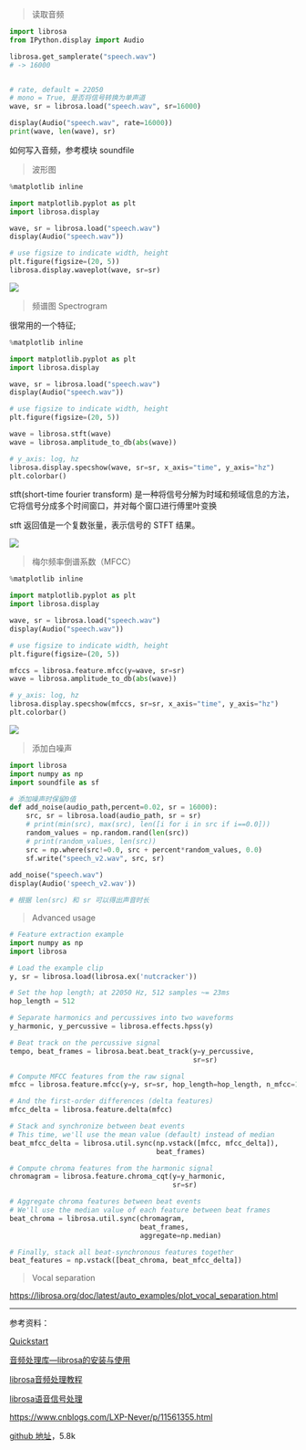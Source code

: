 


>读取音频

```python
import librosa
from IPython.display import Audio

librosa.get_samplerate("speech.wav")
# -> 16000


# rate, default = 22050
# mono = True, 是否将信号转换为单声道
wave, sr = librosa.load("speech.wav", sr=16000)

display(Audio("speech.wav", rate=16000))
print(wave, len(wave), sr)

```

如何写入音频，参考模块 soundfile

>波形图

```python
%matplotlib inline

import matplotlib.pyplot as plt
import librosa.display

wave, sr = librosa.load("speech.wav")
display(Audio("speech.wav"))

# use figsize to indicate width, height
plt.figure(figsize=(20, 5))
librosa.display.waveplot(wave, sr=sr)
```

<img src="https://img-1301102143.cos.ap-beijing.myqcloud.com/20230329235353.png">

>频谱图 Spectrogram

很常用的一个特征;

```python
%matplotlib inline

import matplotlib.pyplot as plt
import librosa.display

wave, sr = librosa.load("speech.wav")
display(Audio("speech.wav"))

# use figsize to indicate width, height
plt.figure(figsize=(20, 5))

wave = librosa.stft(wave)
wave = librosa.amplitude_to_db(abs(wave))

# y_axis: log, hz
librosa.display.specshow(wave, sr=sr, x_axis="time", y_axis="hz")
plt.colorbar()
```

stft(short-time fourier transform) 是一种将信号分解为时域和频域信息的方法，它将信号分成多个时间窗口，并对每个窗口进行傅里叶变换

stft 返回值是一个复数张量，表示信号的 STFT 结果。


<img src="https://img-1301102143.cos.ap-beijing.myqcloud.com/20230329235354.png">

> 梅尔频率倒谱系数（MFCC）

```python
%matplotlib inline

import matplotlib.pyplot as plt
import librosa.display

wave, sr = librosa.load("speech.wav")
display(Audio("speech.wav"))

# use figsize to indicate width, height
plt.figure(figsize=(20, 5))

mfccs = librosa.feature.mfcc(y=wave, sr=sr)
wave = librosa.amplitude_to_db(abs(wave))

# y_axis: log, hz
librosa.display.specshow(mfccs, sr=sr, x_axis="time", y_axis="hz")
plt.colorbar()
```

<img src="https://img-1301102143.cos.ap-beijing.myqcloud.com/20230329235355.png">


>添加白噪声

```python
import librosa
import numpy as np
import soundfile as sf

# 添加噪声时保留0值
def add_noise(audio_path,percent=0.02, sr = 16000):
    src, sr = librosa.load(audio_path, sr = sr)
    # print(min(src), max(src), len([i for i in src if i==0.0]))
    random_values = np.random.rand(len(src))
    # print(random_values, len(src))
    src = np.where(src!=0.0, src + percent*random_values, 0.0)
    sf.write("speech_v2.wav", src, sr)
    
add_noise("speech.wav")
display(Audio('speech_v2.wav'))

# 根据 len(src) 和 sr 可以得出声音时长
```

> Advanced usage

```python
# Feature extraction example
import numpy as np
import librosa

# Load the example clip
y, sr = librosa.load(librosa.ex('nutcracker'))

# Set the hop length; at 22050 Hz, 512 samples ~= 23ms
hop_length = 512

# Separate harmonics and percussives into two waveforms
y_harmonic, y_percussive = librosa.effects.hpss(y)

# Beat track on the percussive signal
tempo, beat_frames = librosa.beat.beat_track(y=y_percussive,
                                             sr=sr)

# Compute MFCC features from the raw signal
mfcc = librosa.feature.mfcc(y=y, sr=sr, hop_length=hop_length, n_mfcc=13)

# And the first-order differences (delta features)
mfcc_delta = librosa.feature.delta(mfcc)

# Stack and synchronize between beat events
# This time, we'll use the mean value (default) instead of median
beat_mfcc_delta = librosa.util.sync(np.vstack([mfcc, mfcc_delta]),
                                    beat_frames)

# Compute chroma features from the harmonic signal
chromagram = librosa.feature.chroma_cqt(y=y_harmonic,
                                        sr=sr)

# Aggregate chroma features between beat events
# We'll use the median value of each feature between beat frames
beat_chroma = librosa.util.sync(chromagram,
                                beat_frames,
                                aggregate=np.median)

# Finally, stack all beat-synchronous features together
beat_features = np.vstack([beat_chroma, beat_mfcc_delta])
```

> Vocal separation

https://librosa.org/doc/latest/auto_examples/plot_vocal_separation.html


-------------

参考资料：

[Quickstart](https://librosa.org/doc/latest/tutorial.html#quickstart)

[音频处理库—librosa的安装与使用](https://blog.csdn.net/zzc15806/article/details/79603994)

[librosa音频处理教程](https://developer.aliyun.com/article/932895)

[librosa语音信号处理](https://www.jianshu.com/p/8d6ffe6e10b9?spm=a2c6h.12873639.article-detail.146.3f3b4c67w9UBgx)

https://www.cnblogs.com/LXP-Never/p/11561355.html

[github 地址](https://github.com/librosa/librosa)，5.8k

